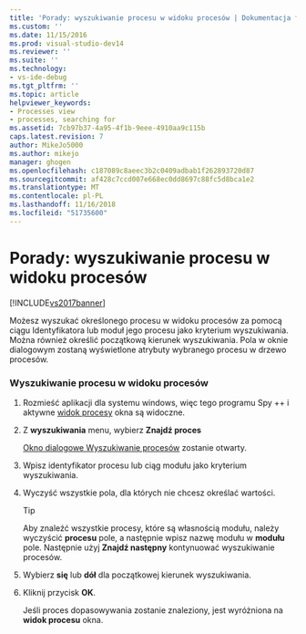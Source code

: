 ```yaml
---
title: 'Porady: wyszukiwanie procesu w widoku procesów | Dokumentacja firmy Microsoft'
ms.custom: ''
ms.date: 11/15/2016
ms.prod: visual-studio-dev14
ms.reviewer: ''
ms.suite: ''
ms.technology:
- vs-ide-debug
ms.tgt_pltfrm: ''
ms.topic: article
helpviewer_keywords:
- Processes view
- processes, searching for
ms.assetid: 7cb97b37-4a95-4f1b-9eee-4910aa9c115b
caps.latest.revision: 7
author: MikeJo5000
ms.author: mikejo
manager: ghogen
ms.openlocfilehash: c187089c8aeec3b2c0409adbab1f262893720d87
ms.sourcegitcommit: af428c7ccd007e668ec0dd8697c88fc5d8bca1e2
ms.translationtype: MT
ms.contentlocale: pl-PL
ms.lasthandoff: 11/16/2018
ms.locfileid: "51735600"
---
```

# <a name="how-to-search-for-a-process-in-processes-view"></a>Porady: wyszukiwanie procesu w widoku procesów
[!INCLUDE[vs2017banner](../includes/vs2017banner.md)]

Możesz wyszukać określonego procesu w widoku procesów za pomocą ciągu Identyfikatora lub moduł jego procesu jako kryterium wyszukiwania. Można również określić początkową kierunek wyszukiwania. Pola w oknie dialogowym zostaną wyświetlone atrybuty wybranego procesu w drzewo procesów.  
  
### <a name="to-search-for-a-process-in-processes-view"></a>Wyszukiwanie procesu w widoku procesów  
  
1. Rozmieść aplikacji dla systemu windows, więc tego programu Spy ++ i aktywne [widok procesy](../debugger/processes-view.md) okna są widoczne.  
  
2. Z **wyszukiwania** menu, wybierz **Znajdź proces**  
  
    [Okno dialogowe Wyszukiwanie procesów](../debugger/process-search-dialog-box.md) zostanie otwarty.  
  
3. Wpisz identyfikator procesu lub ciąg modułu jako kryterium wyszukiwania.  
  
4. Wyczyść wszystkie pola, dla których nie chcesz określać wartości.  
  
   > [!TIP]
   >  Aby znaleźć wszystkie procesy, które są własnością modułu, należy wyczyścić **procesu** pole, a następnie wpisz nazwę modułu w **modułu** pole. Następnie użyj **Znajdź następny** kontynuować wyszukiwanie procesów.  
  
5. Wybierz **się** lub **dół** dla początkowej kierunek wyszukiwania.  
  
6. Kliknij przycisk **OK**.  
  
   Jeśli proces dopasowywania zostanie znaleziony, jest wyróżniona na **widok procesu** okna.




